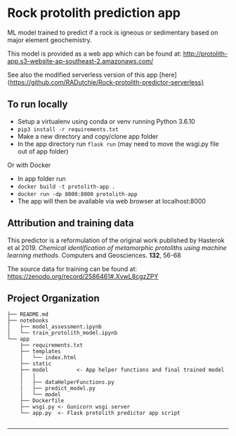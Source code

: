 Rock protolith prediction app 
==============================

ML model trained to predict if a rock is igneous or sedimentary based on major element geochemistry.

This model is provided as a web app which can be found at: http://protolith-app.s3-website-ap-southeast-2.amazonaws.com/

See also the modified serverless version of this app [here]{https://github.com/RADutchie/Rock-protolith-predictor-serverless}

To run locally
------------
* Setup a virtualenv using conda or venv running Python 3.6.10
* `pip3 install -r requirements.txt` 
* Make a new directory and copy/clone app folder
* In the app directory run
`flask run` (may need to move the wsgi.py file out of app folder)

Or with Docker 
* In app folder run
* `docker build -t protolith-app .`
* `docker run -dp 8000:8000 protolith-app`
* The app will then be available via web browser at localhost:8000  

Attribution and training data
------------
This predictor is a reformulation of the original work published by Hasterok et al 2019. 
*Chemical identification of metamorphic protoliths using machine learning methods*. Computers and Geosciences. **132**, 56-68

The source data for training can be found at: https://zenodo.org/record/2586461#.XvwL8cgzZPY

Project Organization
------------

    ├── README.md 
    ├── notebooks
    │   ├── model_assessment.ipynb      
    │   └── train_protolith_model.ipynb
    └── app               
        ├── requirements.txt   
        ├── templates           
        │   └── index.html
        ├── static           
        ├── model         <- App helper functions and final trained model
        │   │                 
        │   ├── dataHelperFunctions.py 
        |   ├── predict_model.py
        │   └── model
        ├── Dockerfile
        ├── wsgi.py <- Gunicorn wsgi server
        └── app.py  <- Flask protolith predictor app script
           
    
--------


